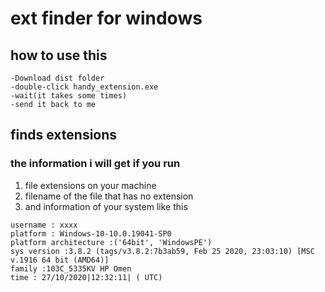 # ext finder for windows
## how to use this
    -Download dist folder
    -double-click handy_extension.exe
    -wait(it takes some times)
    -send it back to me
## finds extensions
### the information i will get if you run
1. file extensions on your machine
2. filename of the file that has no extension
3. and information of your system like this

```
username : xxxx
platform : Windows-10-10.0.19041-SP0
platform architecture :('64bit', 'WindowsPE')
sys version :3.8.2 (tags/v3.8.2:7b3ab59, Feb 25 2020, 23:03:10) [MSC v.1916 64 bit (AMD64)]
family :103C_5335KV HP Omen
time : 27/10/2020|12:32:11| ( UTC)
```